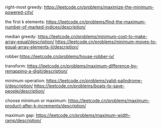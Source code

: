 
right-most greedy: https://leetcode.cn/problems/maximize-the-minimum-powered-city/

the first k elements: https://leetcode.cn/problems/find-the-maximum-number-of-marked-indices/description/

median greedy:
https://leetcode.cn/problems/minimum-cost-to-make-array-equal/description/
https://leetcode.cn/problems/minimum-moves-to-equal-array-elements-ii/description/

robber:https://leetcode.cn/problems/house-robber-iv/

transform:
https://leetcode.cn/problems/maximum-difference-by-remapping-a-digit/description/

minimum operation:
https://leetcode.cn/problems/valid-palindrome-ii/description/
https://leetcode.cn/problems/boats-to-save-people/description/

choose minimum or maximum:
https://leetcode.cn/problems/maximum-product-after-k-increments/description/

maximum gap:
https://leetcode.cn/problems/maximum-width-ramp/description/